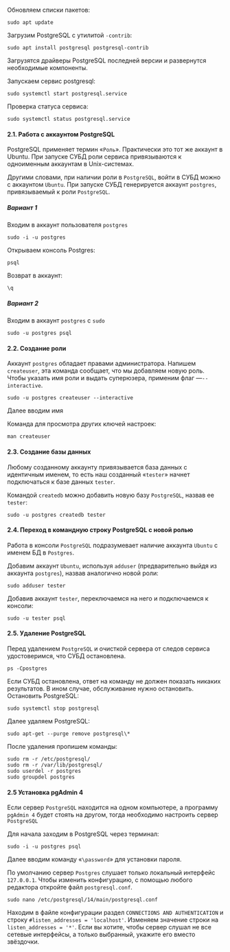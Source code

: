 
Обновляем списки пакетов:

```shell
sudo apt update
```

Загрузим PostgreSQL с утилитой `-contrib`:

```shell
sudo apt install postgresql postgresql-contrib
```

Загрузятся драйверы PostgreSQL последней версии и развернутся необходимые компоненты.

Запускаем сервис postgresql:

```shell
sudo systemctl start postgresql.service
```

Проверка статуса сервиса:

```shell
sudo systemctl status postgresql.service
```

#### 2.1. Работа с аккаунтом PostgreSQL

PostgreSQL применяет термин «`Роль`». Практически это тот же аккаунт в Ubuntu. При запуске СУБД роли сервиса привязываются к одноименным аккаунтам в Unix-системах.

Другими словами, при наличии роли в `PostgreSQL`, войти в СУБД можно с аккаунтом `Ubuntu`. При запуске СУБД генерируется аккаунт `postgres`, привязываемый к роли `PostgreSQL`.

##### Вариант 1

Входим в аккаунт пользователя `postgres`

```shell
sudo -i -u postgres
```

Открываем консоль Postgres:

```shell
psql
```

Возврат в аккаунт:

```shell
\q
```

##### Вариант 2

Входим в аккаунт `postgres` с `sudo`

```shell
sudo -u postgres psql
```

#### 2.2. Создание роли

Аккаунт `postgres` обладает правами администратора. Напишем `createuser`, эта команда сообщает, что мы добавляем новую роль. Чтобы указать имя роли и выдать суперюзера, применим флаг —`--interactive`.

```shell
sudo -u postgres createuser --interactive
```

Далее вводим имя

Команда для просмотра других ключей настроек:

```shell
man createuser
```


#### 2.3. Создание базы данных

Любому созданному аккаунту привязывается база данных с идентичным именем, то есть наш созданный «`tester`» начнет подключаться к базе данных `tester`.

Командой `createdb` можно добавить новую базу `PostgreSQL`, назвав ее `tester`:

```shell
sudo -u postgres createdb tester
```

#### 2.4. Переход в командную строку PostgreSQL с новой ролью

Работа в консоли `PostgreSQL` подразумевает наличие аккаунта `Ubuntu` с именем БД в `Postgres`.

Добавим аккаунт `Ubuntu`, используя `adduser` (предварительно выйдя из аккаунта `postgres`), назвав аналогично новой роли:

```shell
sudo adduser tester
```

Добавив аккаунт `tester`, переключаемся на него и подключаемся к консоли:

```shell
sudo -u tester psql
```

#### 2.5. Удаление PostgreSQL

Перед удалением `PostgreSQL` и очисткой сервера от следов сервиса удостоверимся, что СУБД остановлена.

```shell
ps -Cpostgres
```

Если СУБД остановлена, ответ на команду не должен показать никаких результатов. В ином случае, обслуживание нужно остановить. Остановить PostgreSQL:

```shell
sudo systemctl stop postgresql
```

Далее удаляем PostgreSQL:

```shell
sudo apt-get --purge remove postgresql\*
```

После удаления пропишем команды:

```shell
sudo rm -r /etc/postgresql/
sudo rm -r /var/lib/postgresql/
sudo userdel -r postgres
sudo groupdel postgres
```

#### 2.5 Установка pgAdmin 4

Если сервер `PostgreSQL` находится на одном компьютере, а программу `pgAdmin 4` будет стоять на другом, тогда необходимо настроить сервер `PostgreSQL`

Для начала заходим в PostgreSQL через терминал:

```shell
sudo -i -u postgres psql
```

Далее вводим команду «`\password`» для установки пароля.

По умолчанию сервер `Postgres` слушает только локальный интерфейс `127.0.0.1`. Чтобы изменить конфигурацию, с помощью любого редактора откройте файл `postgresql.conf`.

```shell
sudo nano /etc/postgresql/14/main/postgresql.conf
```

Находим в файле конфигурации раздел `CONNECTIONS AND AUTHENTICATION` и строку `#listen_addresses = 'localhost'`. Изменяем значение строки на `listen_addresses = '*'`. Если вы хотите, чтобы сервер слушал не все сетевые интерфейсы, а только выбранный, укажите его вместо звёздочки.